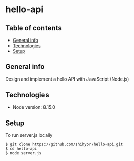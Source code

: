 # hello-api

## Table of contents
* [General info](#general-info)
* [Technologies](#technologies)
* [Setup](#setup)

## General info
Design and implement a hello API with JavaScript (Node.js)

## Technologies
* Node version: 8.15.0

## Setup
To run server.js locally

``` 
$ git clone https://github.com/shihyon/hello-api.git
$ cd hello-api
$ node server.js
```


